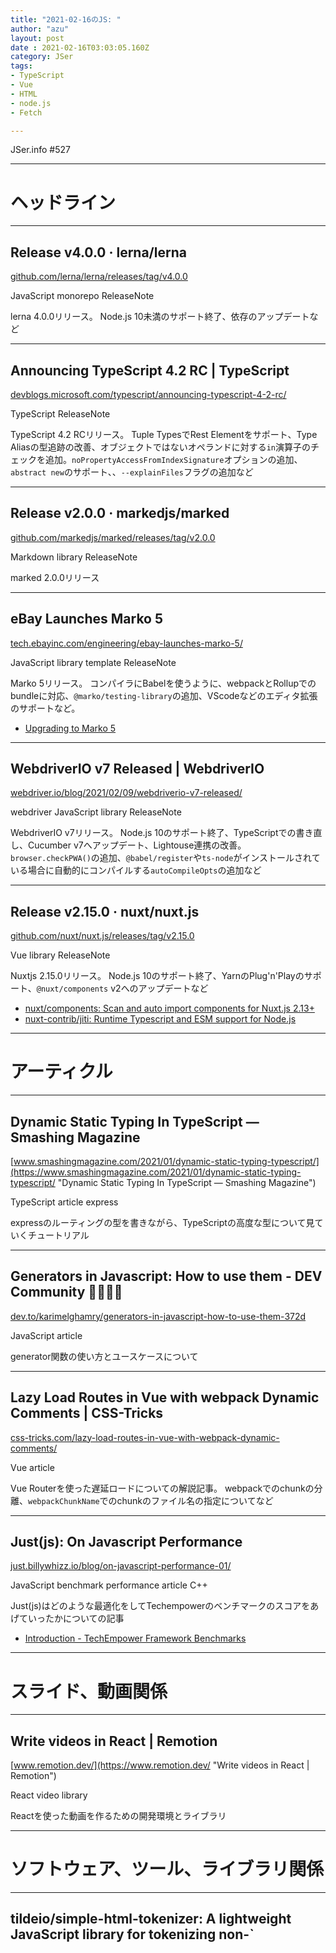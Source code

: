```yaml
---
title: "2021-02-16のJS: "
author: "azu"
layout: post
date : 2021-02-16T03:03:05.160Z
category: JSer
tags:
- TypeScript
- Vue
- HTML
- node.js
- Fetch

---
```


JSer.info #527

----

<h1 class="site-genre">ヘッドライン</h1>

----

## Release v4.0.0 · lerna/lerna
[github.com/lerna/lerna/releases/tag/v4.0.0](https://github.com/lerna/lerna/releases/tag/v4.0.0 "Release v4.0.0 · lerna/lerna")
<p class="jser-tags jser-tag-icon"><span class="jser-tag">JavaScript</span> <span class="jser-tag">monorepo</span> <span class="jser-tag">ReleaseNote</span></p>

lerna 4.0.0リリース。
Node.js 10未満のサポート終了、依存のアップデートなど


----

## Announcing TypeScript 4.2 RC | TypeScript
[devblogs.microsoft.com/typescript/announcing-typescript-4-2-rc/](https://devblogs.microsoft.com/typescript/announcing-typescript-4-2-rc/ "Announcing TypeScript 4.2 RC | TypeScript")
<p class="jser-tags jser-tag-icon"><span class="jser-tag">TypeScript</span> <span class="jser-tag">ReleaseNote</span></p>

TypeScript 4.2 RCリリース。
Tuple TypesでRest Elementをサポート、Type Aliasの型追跡の改善、オブジェクトではないオペランドに対する`in`演算子のチェックを追加。`noPropertyAccessFromIndexSignature`オプションの追加、`abstract new`のサポート、、`--explainFiles`フラグの追加など


----

## Release v2.0.0 · markedjs/marked
[github.com/markedjs/marked/releases/tag/v2.0.0](https://github.com/markedjs/marked/releases/tag/v2.0.0 "Release v2.0.0 · markedjs/marked")
<p class="jser-tags jser-tag-icon"><span class="jser-tag">Markdown</span> <span class="jser-tag">library</span> <span class="jser-tag">ReleaseNote</span></p>

marked 2.0.0リリース


----

## eBay Launches Marko 5
[tech.ebayinc.com/engineering/ebay-launches-marko-5/](https://tech.ebayinc.com/engineering/ebay-launches-marko-5/ "eBay Launches Marko 5")
<p class="jser-tags jser-tag-icon"><span class="jser-tag">JavaScript</span> <span class="jser-tag">library</span> <span class="jser-tag">template</span> <span class="jser-tag">ReleaseNote</span></p>

Marko 5リリース。
コンパイラにBabelを使うように、webpackとRollupでのbundleに対応、`@marko/testing-library`の追加、VScodeなどのエディタ拡張のサポートなど。

- [Upgrading to Marko 5](https://markojs.com/docs/marko-5-upgrade/ "Upgrading to Marko 5")

----

## WebdriverIO v7 Released | WebdriverIO
[webdriver.io/blog/2021/02/09/webdriverio-v7-released/](https://webdriver.io/blog/2021/02/09/webdriverio-v7-released/ "WebdriverIO v7 Released | WebdriverIO")
<p class="jser-tags jser-tag-icon"><span class="jser-tag">webdriver</span> <span class="jser-tag">JavaScript</span> <span class="jser-tag">library</span> <span class="jser-tag">ReleaseNote</span></p>

WebdriverIO v7リリース。
Node.js 10のサポート終了、TypeScriptでの書き直し、Cucumber v7へアップデート、Lightouse連携の改善。
`browser.checkPWA()`の追加、`@babel/register`や`ts-node`がインストールされている場合に自動的にコンパイルする`autoCompileOpts`の追加など


----

## Release v2.15.0 · nuxt/nuxt.js
[github.com/nuxt/nuxt.js/releases/tag/v2.15.0](https://github.com/nuxt/nuxt.js/releases/tag/v2.15.0 "Release v2.15.0 · nuxt/nuxt.js")
<p class="jser-tags jser-tag-icon"><span class="jser-tag">Vue</span> <span class="jser-tag">library</span> <span class="jser-tag">ReleaseNote</span></p>

Nuxtjs 2.15.0リリース。
Node.js 10のサポート終了、YarnのPlug'n'Playのサポート、`@nuxt/components` v2へのアップデートなど

- [nuxt/components: Scan and auto import components for Nuxt.js 2.13+](https://github.com/nuxt/components#migration-guide "nuxt/components: Scan and auto import components for Nuxt.js 2.13+")
- [nuxt-contrib/jiti: Runtime Typescript and ESM support for Node.js](https://github.com/nuxt-contrib/jiti "nuxt-contrib/jiti: Runtime Typescript and ESM support for Node.js")

----
<h1 class="site-genre">アーティクル</h1>

----

## Dynamic Static Typing In TypeScript — Smashing Magazine
[www.smashingmagazine.com/2021/01/dynamic-static-typing-typescript/](https://www.smashingmagazine.com/2021/01/dynamic-static-typing-typescript/ "Dynamic Static Typing In TypeScript — Smashing Magazine")
<p class="jser-tags jser-tag-icon"><span class="jser-tag">TypeScript</span> <span class="jser-tag">article</span> <span class="jser-tag">express</span></p>

expressのルーティングの型を書きながら、TypeScriptの高度な型について見ていくチュートリアル


----

## Generators in Javascript: How to use them - DEV Community 👩‍💻👨‍💻
[dev.to/karimelghamry/generators-in-javascript-how-to-use-them-372d](https://dev.to/karimelghamry/generators-in-javascript-how-to-use-them-372d "Generators in Javascript: How to use them - DEV Community 👩‍💻👨‍💻")
<p class="jser-tags jser-tag-icon"><span class="jser-tag">JavaScript</span> <span class="jser-tag">article</span></p>

generator関数の使い方とユースケースについて


----

## Lazy Load Routes in Vue with webpack Dynamic Comments | CSS-Tricks
[css-tricks.com/lazy-load-routes-in-vue-with-webpack-dynamic-comments/](https://css-tricks.com/lazy-load-routes-in-vue-with-webpack-dynamic-comments/ "Lazy Load Routes in Vue with webpack Dynamic Comments | CSS-Tricks")
<p class="jser-tags jser-tag-icon"><span class="jser-tag">Vue</span> <span class="jser-tag">article</span></p>

Vue Routerを使った遅延ロードについての解説記事。
webpackでのchunkの分離、`webpackChunkName`でのchunkのファイル名の指定についてなど


----

## Just(js): On Javascript Performance
[just.billywhizz.io/blog/on-javascript-performance-01/](https://just.billywhizz.io/blog/on-javascript-performance-01/ "Just(js): On Javascript Performance")
<p class="jser-tags jser-tag-icon"><span class="jser-tag">JavaScript</span> <span class="jser-tag">benchmark</span> <span class="jser-tag">performance</span> <span class="jser-tag">article</span> <span class="jser-tag">C++</span></p>

Just(js)はどのような最適化をしてTechempowerのベンチマークのスコアをあげていったかについての記事

- [Introduction - TechEmpower Framework Benchmarks](https://www.techempower.com/benchmarks/#section=intro "Introduction - TechEmpower Framework Benchmarks")

----
<h1 class="site-genre">スライド、動画関係</h1>

----

## Write videos in React | Remotion
[www.remotion.dev/](https://www.remotion.dev/ "Write videos in React | Remotion")
<p class="jser-tags jser-tag-icon"><span class="jser-tag">React</span> <span class="jser-tag">video</span> <span class="jser-tag">library</span></p>

Reactを使った動画を作るための開発環境とライブラリ


----
<h1 class="site-genre">ソフトウェア、ツール、ライブラリ関係</h1>

----

## tildeio/simple-html-tokenizer: A lightweight JavaScript library for tokenizing non-\`<script>\` HTML expected to be found in the \`<body>\` of a document
[github.com/tildeio/simple-html-tokenizer](https://github.com/tildeio/simple-html-tokenizer "tildeio/simple-html-tokenizer: A lightweight JavaScript library for tokenizing non-\`<script>\` HTML expected to be found in the \`<body>\` of a document")
<p class="jser-tags jser-tag-icon"><span class="jser-tag">JavaScript</span> <span class="jser-tag">HTML</span> <span class="jser-tag">library</span></p>

HTMLをパースしてトークナイズするライブラリ


----

## Ethan-Arrowood/undici-fetch: A WHATWG Fetch implementation based on @nodejs/undici
[github.com/Ethan-Arrowood/undici-fetch](https://github.com/Ethan-Arrowood/undici-fetch "Ethan-Arrowood/undici-fetch: A WHATWG Fetch implementation based on @nodejs/undici")
<p class="jser-tags jser-tag-icon"><span class="jser-tag">node.js</span> <span class="jser-tag">Fetch</span> <span class="jser-tag">library</span></p>

Node.js向けのFetch APIの実装ライブラリ。
undiciをベースに実装している。

- [nodejs/undici: An HTTP/1.1 client, written from scratch for Node.js](https://github.com/nodejs/undici "nodejs/undici: An HTTP/1.1 client, written from scratch for Node.js")

----

## vercel/nft: Node.js dependency tracing utility
[github.com/vercel/nft](https://github.com/vercel/nft "vercel/nft: Node.js dependency tracing utility")
<p class="jser-tags jser-tag-icon"><span class="jser-tag">JavaScript</span> <span class="jser-tag">module</span> <span class="jser-tag">library</span> <span class="jser-tag">CommonJS</span> <span class="jser-tag">TypeScript</span></p>

JavaScriptファイルの依存関係をトレースするライブラリ。
`node_modules`などを含むモジュールが依存するファイルパスを取得できる


----

## gzuidhof/sunder: A minimal framework for Service Workers (such as Cloudflare Workers).
[github.com/gzuidhof/sunder](https://github.com/gzuidhof/sunder "gzuidhof/sunder: A minimal framework for Service Workers (such as Cloudflare Workers).")
<p class="jser-tags jser-tag-icon"><span class="jser-tag">ServiceWorker</span> <span class="jser-tag">cloudflare</span> <span class="jser-tag">library</span> <span class="jser-tag">JavaScript</span></p>

Service WorkerやCloudflare Worker向けのルーティングライブラリ


----

## zeroturnaround/sql-formatter: A whitespace formatter for different query languages
[github.com/zeroturnaround/sql-formatter](https://github.com/zeroturnaround/sql-formatter "zeroturnaround/sql-formatter: A whitespace formatter for different query languages")
<p class="jser-tags jser-tag-icon"><span class="jser-tag">JavaScript</span> <span class="jser-tag">SQL</span> <span class="jser-tag">library</span></p>

JavaScriptで書かれたSQLのフォーマッター


----

## mizdra/eslint-interactive
[github.com/mizdra/eslint-interactive](https://github.com/mizdra/eslint-interactive "mizdra/eslint-interactive")
<p class="jser-tags jser-tag-icon"><span class="jser-tag">ESLint</span> <span class="jser-tag">Tools</span></p>

ESLintをルールごとにチェックして、ルールごとに`--fix`での修正をインタラクティブにできるコマンドラインツール

- [rule ごとに高速に eslint --fix できるツールを作った - mizdra's blog](https://www.mizdra.net/entry/2021/02/11/211856 "rule ごとに高速に eslint --fix できるツールを作った - mizdra&#x27;s blog")

----
